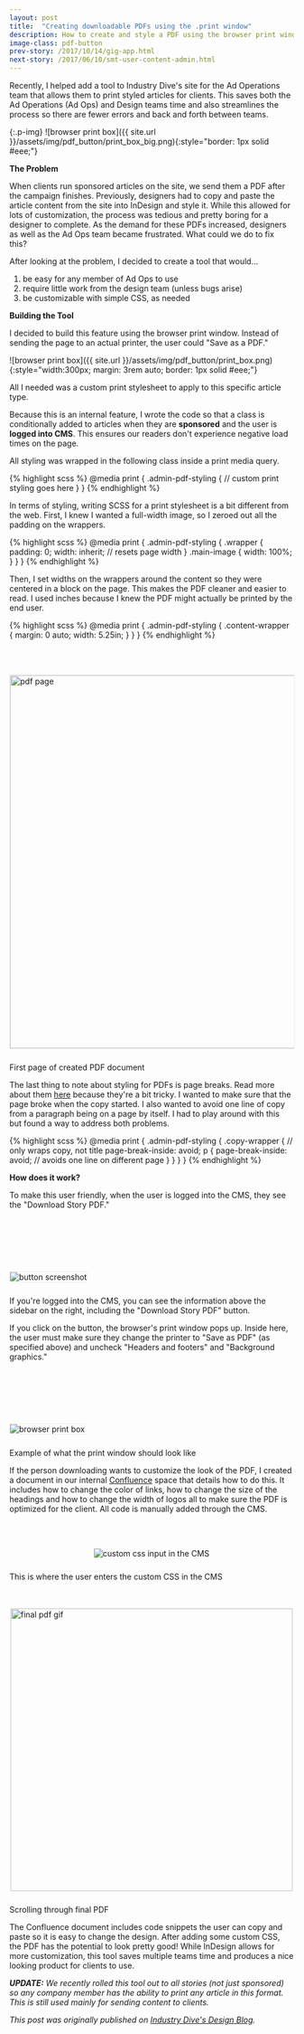 ```yaml
---
layout: post
title:  "Creating downloadable PDFs using the .print window"
description: How to create and style a PDF using the browser print window that anyone familiar with code can use
image-class: pdf-button
prev-story: /2017/10/14/gig-app.html 
next-story: /2017/06/10/smt-user-content-admin.html
---
```


Recently, I helped add a tool to Industry Dive's site for the Ad Operations team that allows them to print styled articles for clients. This saves both the Ad Operations (Ad Ops) and Design teams time and also streamlines the process so there are fewer errors and back and forth between teams. 

{:.p-img}
![browser print box]({{ site.url }}/assets/img/pdf_button/print_box_big.png){:style="border: 1px solid #eee;"}

**The Problem**

When clients run sponsored articles on the site, we send them a PDF after the campaign finishes. Previously, designers had to copy and paste the article content from the site into InDesign and style it. While this allowed for lots of customization, the process was tedious and pretty boring for a designer to complete. As the demand for these PDFs increased, designers as well as the Ad Ops team became frustrated. What could we do to fix this?  

After looking at the problem, I decided to create a tool that would...
1. be easy for any member of Ad Ops to use 
2. require little work from the design team (unless bugs arise)
3. be customizable with simple CSS, as needed

**Building the Tool**

I decided to build this feature using the browser print window. Instead of sending the page to an actual printer, the user could "Save as a PDF."

![browser print box]({{ site.url }}/assets/img/pdf_button/print_box.png){:style="width:300px; margin: 3rem auto; border: 1px solid #eee;"}

All I needed was a custom print stylesheet to apply to this specific article type.

Because this is an internal feature, I wrote the code so that a class is conditionally added to articles when they are **sponsored** and the user is **logged into CMS**. This ensures our readers don't experience negative load times on the page. 

All styling was wrapped in the following class inside a print media query.

{% highlight scss %}
@media print {
	.admin-pdf-styling { 
		// custom print styling goes here
	}
}
{% endhighlight %}

In terms of styling, writing SCSS for a print stylesheet is a bit different from the web. First, I knew I wanted a full-width image, so I zeroed out all the padding on the wrappers. 

{% highlight scss %}
@media print {
	.admin-pdf-styling { 
		.wrapper {
			padding: 0; 
			width: inherit; // resets page width
		}
		.main-image { 
			width: 100%; 
		}
	}
}
{% endhighlight %}

Then, I set widths on the wrappers around the content so they were centered in a block on the page. This makes the PDF cleaner and easier to read. I used inches because I knew the PDF might actually be printed by the end user. 

{% highlight scss %}
@media print {
	.admin-pdf-styling { 
		.content-wrapper {
			margin: 0 auto;
			width: 5.25in;
		}
	}
}
{% endhighlight %}

<div class="row">
	<div class="columns">
		<img class="p-img" alt="pdf page" src="{{ site.url }}/assets/img/pdf_button/pdf_page.png" style="width:660px; margin: 3rem auto 1.5rem auto; border: 1px solid #eee;">
	</div>
	<span class="help-text" style="margin-bottom: 3rem;">First page of created PDF document</span>
</div>

The last thing to note about styling for PDFs is page breaks. Read more about them [here](https://css-tricks.com/almanac/properties/p/page-break/) because they're a bit tricky. I wanted to make sure that the page broke when the copy started. I also wanted to avoid one line of copy from a paragraph being on a page by itself. I had to play around with this but found a way to address both problems. 

{% highlight scss %}
@media print {
	.admin-pdf-styling { 
		.copy-wrapper { // only wraps copy, not title
			page-break-inside: avoid;
			p { 
				page-break-inside: avoid; // avoids one line on different page
			}
		}
	}
}
{% endhighlight %}

**How does it work?**

To make this user friendly, when the user is logged into the CMS, they see the "Download Story PDF." 

<div class="row">
	<div class="columns">
		<img class="p-img" alt="button screenshot" src="{{ site.url }}/assets/img/pdf_button/button.jpg" style="margin:6rem 0 1.5rem 0; border: 1px solid #eee; ">
	</div>
	<span class="help-text" style="margin-bottom: 6rem;">If you're logged into the CMS, you can see the information above the sidebar on the right, including the "Download Story PDF" button.</span>
</div>

If you click on the button, the browser's print window pops up. Inside here, the user must make sure they change the printer to "Save as PDF" (as specified above) and uncheck "Headers and footers" and "Background graphics."

<div class="row">
	<div class="columns">
		<img class="p-img" alt="browser print box" src="{{ site.url }}/assets/img/pdf_button/print_box_big.png" style="margin:6rem 0 1.5rem 0; border: 1px solid #eee; ">
	</div>
	<span class="help-text" style="margin-bottom: 6rem;">Example of what the print window should look like</span>
</div>

If the person downloading wants to customize the look of the PDF, I created a document in our internal [Confluence](https://www.atlassian.com/software/confluence) space that details how to do this. It includes how to change the color of links, how to change the size of the headings and how to change the width of logos all to make sure the PDF is optimized for the client. All code is manually added through the CMS. 

<div class="row">
	<div class="columns">
		<img alt="custom css input in the CMS" src="{{ site.url }}/assets/img/pdf_button/custom_css.png" style="margin:3rem auto 1.5rem auto;">
	</div>
	<span class="help-text" style="margin-bottom: 3rem;">This is where the user enters the custom CSS in the CMS</span>
</div>
<div class="row">
	<div class="columns">
		<img alt="final pdf gif" src="{{ site.url }}/assets/img/pdf_button/final_pdf.gif" style="margin:3rem auto 1.5rem auto; width: 500px; ">
	</div>
	<span class="help-text" style="margin-bottom: 3rem;">Scrolling through final PDF</span>
</div>

The Confluence document includes code snippets the user can copy and paste so it is easy to change the design. After adding some custom CSS, the PDF has the potential to look pretty good! While InDesign allows for more customization, this tool saves multiple teams time and produces a nice looking product for clients to use. 

_**UPDATE:** We recently rolled this tool out to all stories (not just sponsored) so any company member has the ability to print any article in this format. This is still used mainly for sending content to clients._

_This post was originally published on [Industry Dive's Design Blog](http://design.industrydive.com/)._
